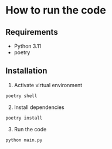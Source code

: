 # How to run the code

## Requirements

- Python 3.11
- poetry

## Installation

1. Activate virtual environment

```bash
poetry shell
```

2. Install dependencies

```bash
poetry install
```

3. Run the code

```bash
python main.py
```
